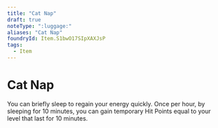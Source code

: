 ```yaml
---
title: "Cat Nap"
draft: true
noteType: ":luggage:"
aliases: "Cat Nap"
foundryId: Item.S1bwO17SIpXAXJsP
tags:
  - Item
---
```


# Cat Nap

You can briefly sleep to regain your energy quickly. Once per hour, by sleeping for 10 minutes, you can gain temporary Hit Points equal to your level that last for 10 minutes.



